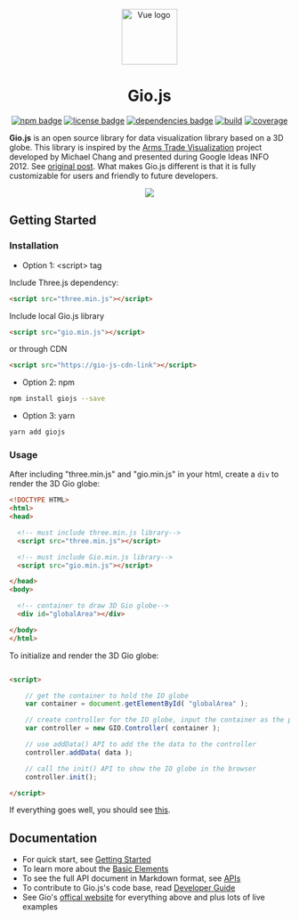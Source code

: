 <p align="center"><a href="https://vuejs.org" target="_blank"><img width="100" src="https://github.com/syt123450/Gio.js/blob/master/assets/readme/logo.png" alt="Vue logo"></a></p>

<h1 align="center">Gio.js</h1>

<p align="center">
  <a href=""><img src="https://img.shields.io/badge/npm-v0.0.5-orange.svg" alt="npm badge"></a>
  <a href=""><img src="https://img.shields.io/badge/license-Apache--2.0-green.svg" alt="license badge"></a>
  <a href=""><img src="https://img.shields.io/badge/dependencies-Three.js-brightgreen.svg" alt="dependencies badge"></a>
  <a href=""><img src="https://travis-ci.org/syt123450/Gio.js.svg?branch=master" alt="build"></a>
  <a href=""><img src="https://coveralls.io/repos/github/syt123450/Gio.js/badge.svg?branch=master" alt="coverage"></a>
</p>

**Gio.js** is an open source library for data visualization library based on a 3D globe. This library is inspired by the [Arms Trade Visualization](http://armsglobe.chromeexperiments.com/) project developed by Michael Chang and presented during Google Ideas INFO 2012. See [original post](http://mflux.tumblr.com/post/28367579774/armstradeviz). What makes Gio.js different is that it is fully customizable for users and friendly to future developers.



<!-- [START screenshot] -->
<p align="center">
  <a href=""><img src="https://github.com/syt123450/Gio.js/blob/master/assets/readme/Gio.png"/></a>
</p>
<!-- [END screenshot] -->

<!-- [START getstarted] -->
## Getting Started

### Installation
- Option 1: \<script\> tag

Include Three.js dependency:
```html
<script src="three.min.js"></script>
```
Include local Gio.js library
```html
<script src="gio.min.js"></script>
```
or through CDN
```html
<script src="https://gio-js-cdn-link"></script>
```
- Option 2: npm
```bash
npm install giojs --save
```
- Option 3: yarn
```bash
yarn add giojs
```
### Usage

After including "three.min.js" and "gio.min.js" in your html, create a `div` to render the 3D Gio globe:

```html
<!DOCTYPE HTML>
<html>
<head>

  <!-- must include three.min.js library-->
  <script src="three.min.js"></script>

  <!-- must include Gio.min.js library-->
  <script src="gio.min.js"></script>

</head>
<body>

  <!-- container to draw 3D Gio globe-->
  <div id="globalArea"></div>

</body>
</html>

```
To initialize and render the 3D Gio globe:

```html

<script>

    // get the container to hold the IO globe
    var container = document.getElementById( "globalArea" );

    // create controller for the IO globe, input the container as the parameter
    var controller = new GIO.Controller( container );

    // use addData() API to add the the data to the controller
    controller.addData( data );

    // call the init() API to show the IO globe in the browser
    controller.init();

</script>
```
If everything goes well, you should see [this](jsfiddle-link).

<!-- [END getstarted] -->

<!-- [START documentation] -->
## Documentation
- For quick start, see [Getting Started]()
- To learn more about the [Basic Elements]()
- To see the full API document in Markdown format, see [APIs]()
- To contribute to Gio.js's code base, read [Developer Guide]()
- See Gio's [offical website](www.giojs.org) for everything above and plus lots of live examples
<!-- [END documentation] -->


[screenshot-url]: http://via.placeholder.com/400x300
[npm-badge]: https://img.shields.io/badge/npm-v0.0.5-orange.svg
[npm-badge-url]: https://www.npmjs.com/package/giojs
[license-badge]: https://img.shields.io/badge/license-MIT-brightgreen.svg
[license-badge-url]: https://github.com/syt123450/Gio.js/blob/master/LICENSE
[dependencies-badge]: https://img.shields.io/badge/dependencies-Three.js-brightgreen.svg
[dependencies-badge-url]: https://github.com/mrdoob/three.js/
